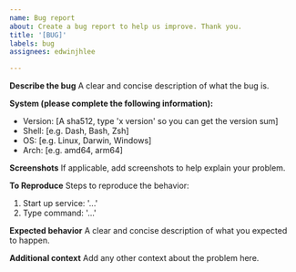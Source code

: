 ```yaml
---
name: Bug report
about: Create a bug report to help us improve. Thank you.
title: '[BUG]'
labels: bug
assignees: edwinjhlee

---
```


**Describe the bug**
A clear and concise description of what the bug is.


**System (please complete the following information):**
 - Version: [A sha512, type 'x version' so you can get the version sum]
 - Shell: [e.g. Dash, Bash, Zsh]
 - OS: [e.g. Linux, Darwin, Windows]
 - Arch: [e.g. amd64, arm64]


**Screenshots**
If applicable, add screenshots to help explain your problem.


**To Reproduce**
Steps to reproduce the behavior:
1. Start up service: '...'
2. Type command: '...'


**Expected behavior**
A clear and concise description of what you expected to happen.


**Additional context**
Add any other context about the problem here.


